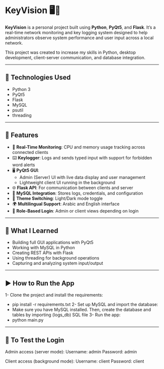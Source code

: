 # KeyVision 🖥️🔐

**KeyVision** is a personal project built using **Python**, **PyQt5**, and **Flask**. It’s a real-time network monitoring and key logging system designed to help administrators observe system performance and user input across a local network.

This project was created to increase my skills in Python, desktop development, client-server communication, and database integration.

---

## 🚀 Technologies Used

- Python 3
- PyQt5
- Flask
- MySQL
- psutil
- threading

---

## 🔧 Features

- 🧠 **Real-Time Monitoring**: CPU and memory usage tracking across connected clients
- ⌨️ **Keylogger**: Logs and sends typed input with support for forbidden word alerts
- 🖥️ **PyQt5 GUI**:
  - Admin (Server) UI with live data display and user management
  - Lightweight client UI running in the background
- 🌐 **Flask API**: For communication between clients and server
- 📁 **MySQL Integration**: Stores logs, credentials, and configuration
- 🌙 **Theme Switching**: Light/Dark mode toggle
- 🌍 **Multilingual Support**: Arabic and English interface
- 🔐 **Role-Based Login**: Admin or client views depending on login

---


## 🧠 What I Learned

- Building full GUI applications with PyQt5
- Working with MySQL in Python
- Creating REST APIs with Flask
- Using threading for background operations
- Capturing and analyzing system input/output

---

## ▶️ How to Run the App

1- Clone the project and install the requirements:
  -  pip install -r requirements.txt
2- Set up MySQL and import the database:
  -  Make sure you have MySQL installed. Then, create the database and tables by importing (logs_db) SQL file
3- Run the app:
  -  python main.py

---

## 🧪 To Test the Login

Admin access (server mode):
Username: admin
Password: admin

Client access (background mode):
Username: client
Password: client
